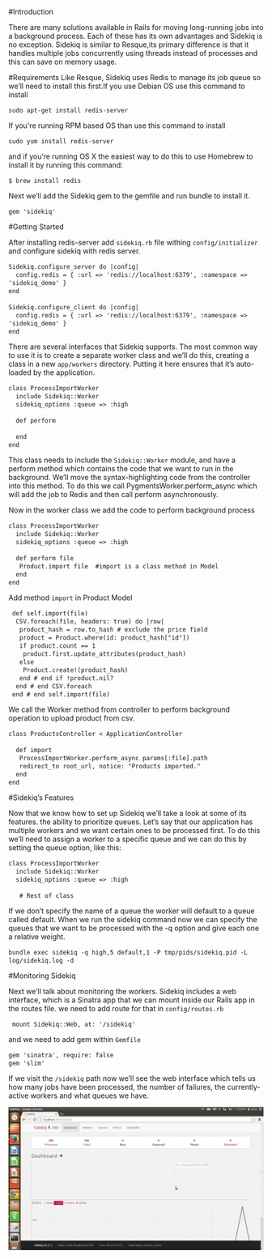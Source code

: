 #Introduction

There are many solutions available in Rails for moving long-running jobs into a background process. Each of these has its own advantages and Sidekiq is no exception. Sidekiq is similar to Resque,its primary difference is that it handles multiple jobs concurrently using threads instead of processes and this can save on memory usage.

#Requirements
Like Resque, Sidekiq uses Redis to manage its job queue so we’ll need to install this first.If you use Debian OS use this command to install

```
sudo apt-get install redis-server
```
If you're running RPM based OS than use this command to install

```
sudo yum install redis-server
```

and if you’re running OS X the easiest way to do this to use Homebrew to install it by running this command:

```
$ brew install redis
```

Next we’ll add the Sidekiq gem to the gemfile and run bundle to install it.

```
gem 'sidekiq'
```
#Getting Started

After installing redis-server add ```sidekiq.rb``` file withing ```config/initializer``` and configure sidekiq with redis server.

```
Sidekiq.configure_server do |config|
  config.redis = { :url => 'redis://localhost:6379', :namespace => 'sidekiq_demo' }
end

Sidekiq.configure_client do |config|
  config.redis = { :url => 'redis://localhost:6379', :namespace => 'sidekiq_demo' }
end
```

There are several interfaces that Sidekiq supports. The most common way to use it is to create a separate worker class and we’ll do this, creating a class in a new ```app/workers``` directory. Putting it here ensures that it’s auto-loaded by the application.

```
class ProcessImportWorker
  include Sidekiq::Worker
  sidekiq_options :queue => :high

  def perform

  end
end
```

This class needs to include the ```Sidekiq::Worker``` module, and have a perform method which contains the code that we want to run in the background. We’ll move the syntax-highlighting code from the controller into this method. To do this we call PygmentsWorker.perform_async which will add the job to Redis and then call perform asynchronously.

Now in the worker class we add the code to perform background process

```
class ProcessImportWorker
  include Sidekiq::Worker
  sidekiq_options :queue => :high

  def perform file
   Product.import file  #import is a class method in Model
  end
end
```
Add method ```import``` in Product Model

```
 def self.import(file)
  CSV.foreach(file, headers: true) do |row| 
   product_hash = row.to_hash # exclude the price field
   product = Product.where(id: product_hash["id"])
   if product.count == 1
    product.first.update_attributes(product_hash)
   else
    Product.create!(product_hash)
   end # end if !product.nil?
  end # end CSV.foreach
 end # end self.import(file)

```
We call the Worker method from controller to perform background operation to upload product from csv.

```
class ProductsController < ApplicationController 

  def import
   ProcessImportWorker.perform_async params[:file].path
   redirect_to root_url, notice: "Products imported."
  end
end
```
#Sidekiq’s Features

Now that we know how to set up Sidekiq we’ll take a look at some of its features. the ability to prioritize queues. Let’s say that our application has multiple workers and we want certain ones to be processed first. To do this we’ll need to assign a worker to a specific queue and we can do this by setting the queue option, like this:

```
class ProcessImportWorker
  include Sidekiq::Worker
  sidekiq_options :queue => :high

   # Rest of class 
```

If we don’t specify the name of a queue the worker will default to a queue called default. When we run the sidekiq command now we can specify the queues that we want to be processed with the -q option and give each one a relative weight.

```
bundle exec sidekiq -q high,5 default,1 -P tmp/pids/sidekiq.pid -L log/sidekiq.log -d
```

#Monitoring Sidekiq

Next we’ll talk about monitoring the workers. Sidekiq includes a web interface, which is a Sinatra app that we can mount inside our Rails app in the routes file. we need to add route for that in ```config/routes.rb```
```
 mount Sidekiq::Web, at: '/sidekiq'
```

and we need to add gem within ```Gemfile```

```
gem 'sinatra', require: false
gem 'slim'
```
If we visit the ```/sidekiq``` path now we’ll see the web interface which tells us how many jobs have been processed, the number of failures, the currently-active workers and what queues we have.

![alt tag](/public/sidekiq.png)

